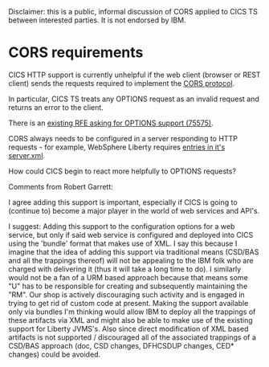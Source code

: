 Disclaimer: this is a public, informal discussion of CORS applied to CICS TS between interested parties. It is not endorsed by IBM.

# CORS requirements

CICS HTTP support is currently unhelpful if the web client (browser or REST client) sends the requests required to implement the [CORS protocol](https://developer.mozilla.org/en-US/docs/Web/HTTP/Access_control_CORS).

In particular, CICS TS treats any OPTIONS request as an invalid request and returns an error to the client.

There is an [existing RFE asking for OPTIONS support (75575)](http://www.ibm.com/developerworks/rfe/execute?use_case=viewRfe&CR_ID=75575).

CORS always needs to be configured in a server responding to HTTP requests - for example, WebSphere Liberty requires [entries in it's server.xml](https://www.ibm.com/support/knowledgecenter/SS7K4U_liberty/com.ibm.websphere.wlp.zseries.doc/ae/twlp_webcontainer_cors_config.html).

How could CICS begin to react more helpfully to OPTIONS requests?

Comments from Robert Garrett:

I agree adding this support is important, especially if CICS is going to (continue to) become a major player in the world of web
services and API's.

I suggest:
Adding this support to the configuration options for a web service, but only if said web service is configured and deployed
into CICS using the 'bundle' format that makes use of XML.
I say this because I imagine that the idea of adding this support via traditional means (CSD/BAS and all the trappings thereof)
will not be appealing to the IBM folk who are charged with delivering it (thus it will take a long time to do).  I similarly
would not be a fan of a URM based approach because that means some "U" has to be responsible for creating and subsequently
maintaining the "RM".  Our shop is actively discouraging such activity and is engaged in trying to get rid of custom code
at present.
Making the support available only via bundles I'm thinking would allow IBM to deploy all the trappings of these artifacts via
XML and might also be able to make use of the existing support for Liberty JVMS's.  Also since direct modification of XML
based artifacts is not supported / discouraged all of the associated trappings of a CSD/BAS approach (doc, CSD changes, DFHCSDUP
changes, CED* changes) could be avoided.
